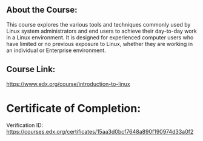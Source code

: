 About the Course:
---
This course explores the various tools and techniques commonly used by Linux system administrators and end users to achieve their day-to-day work in a Linux environment. It is designed for experienced computer users who have limited or no previous exposure to Linux, whether they are working in an individual or Enterprise environment.

Course Link:
---
https://www.edx.org/course/introduction-to-linux

Certificate of Completion:
===
Verification ID: https://courses.edx.org/certificates/15aa3d0bcf7648a890f190974d33a0f2


